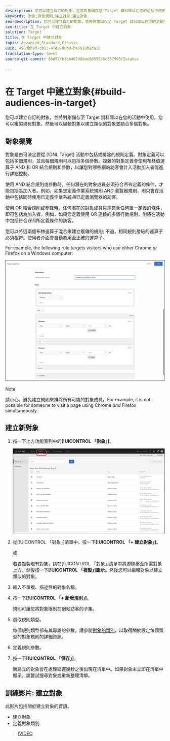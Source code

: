 ```yaml
---
description: 您可以建立自訂的對象，並將對象儲存至 Target 資料庫以在您的活動中使用。您可以複製現有對象，然後可以編輯對象以建立類似的對象並結合多個對象。
keywords: 對象;對象規則;建立對象;建立對象
seo-description: 您可以建立自訂的對象，並將對象儲存至 Target 資料庫以在您的活動中使用。您可以複製現有對象，然後可以編輯對象以建立類似的對象並結合多個對象。
seo-title: 在 Target 中建立對象
solution: Target
title: 在 Target 中建立對象
topic: Advanced,Standard,Classic
uuid: 496dbb9d-cb13-47ee-88bd-ba5920b2ca1c
translation-type: tm+mt
source-git-commit: 8bd57fb3bb467d8dae50535b6c367995f2acabac

---
```



# 在 Target 中建立對象{#build-audiences-in-target}

您可以建立自訂的對象，並將對象儲存至 Target 資料庫以在您的活動中使用。您可以複製現有對象，然後可以編輯對象以建立類似的對象並結合多個對象。

## 對象概覽

對象是由可決定要從 [!DNL Target] 活動中包括或排除的規則定義。對象定義可以包括多個規則，並且每個規則可以包括多個參數。複雜的對象定義會使用布林值運算子 AND 和 OR 結合規則和參數，以讓您對哪些網站訪客會計入活動加入者能進行詳細控制。

使用 AND 結合規則或參數時，任何潛在的對象成員必須符合&#x200B;*所有*&#x200B;定義的條件，才能包括為加入者。例如，如果您定義作業系統規則 AND 瀏覽器規則，則只會在活動中包括同時使用已定義作業系統&#x200B;*與*&#x200B;已定義瀏覽器的訪客。

使用 OR 結合規則或參數時，任何潛在的對象成員只需符合任何單一定義的條件，即可包括為加入者。例如，如果您定義使用 OR 連接的多個行動規則，則將在活動中包括符合&#x200B;*任何*&#x200B;所定義條件的訪客。

您可以將這兩個布林運算子混合來建立複雜的規則; 不過，相同規則層級的運算子必須相符。使用者介面會自動套用至正確的運算子。

For example, the following rule targets visitors who use either Chrome *or* Firefox on a Windows computer:

![建立觀眾](assets/audience_create.png)

>[!NOTE]
>
>請小心，避免建立規則來排除所有可能的對象成員。For example, it is not possible for someone to visit a page using Chrome *and* Firefox simultaneously.

## 建立新對象

1. 按一下上方功能表列中的&#x200B;**[!UICONTROL 「對象」]**。

   ![](assets/audiences_list.png)

1. 從[!UICONTROL 「對象」]清單中，按一下&#x200B;**[!UICONTROL 「+ 建立對象」]**。

   或

   若要複製現有對象，請在[!UICONTROL 「對象」]清單中將游標移至所需對象上方，然後按一下&#x200B;**[!UICONTROL 「複製」]圖示。**&#x200B;然後您可以編輯對象以建立類似的對象。

1. 輸入不重複、描述性的對象名稱。
1. 按一下&#x200B;**[!UICONTROL 「+ 新增規則」]**。

   規則可讓您將對象限制在網站訪客的子集。
1. 選取規則類型。

   每個規則類型都有其專屬的參數。請參閱[對象的類別](../../c-target/c-audiences/c-target-rules/target-rules.md#concept_E3A77E42F1644503A829B5107B20880D)，以取得關於設定每個類型的對象規則的詳細資訊。
1. 定義規則參數。
1. 按一下&#x200B;**[!UICONTROL 「儲存」]**。

   新建立的對象會在處理延遲幾秒之後出現在清單中。如果對象未立即在清單中顯示，請嘗試搜尋對象或重新整理清單。

## 訓練影片: 建立對象

此影片包括關於建立對象的資訊。

* 建立對象
* 定義對象類別

>[!VIDEO](https://video.tv.adobe.com/v/17392?captions=chi_hant)